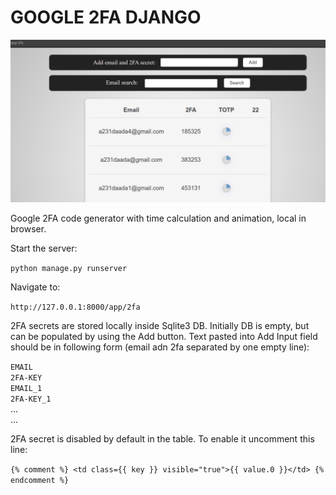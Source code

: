 # GOOGLE 2FA DJANGO

![alt text](https://github.com/Aback231/GOOGLE-2FA-DJANGO/blob/main/WebUI.png?raw=true)

Google 2FA code generator with time calculation and animation, local in browser.

Start the server:

`python manage.py runserver`

Navigate to:

`http://127.0.0.1:8000/app/2fa`

2FA secrets are stored locally inside Sqlite3 DB. Initially DB is empty, but can be populated by using the Add button.
Text pasted into Add Input field should be in following form (email adn 2fa separated by one empty line):

`EMAIL`<br />
`2FA-KEY`<br />
`EMAIL_1`<br />
`2FA-KEY_1`<br />
...<br />
...

2FA secret is disabled by default in the table. To enable it uncomment this line:

`{% comment %} <td class={{ key }} visible="true">{{ value.0 }}</td> {% endcomment %}`<br />
